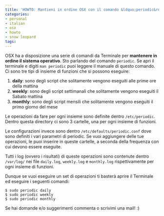 ```yaml
---
title: 'HOWTO: Mantieni in ordine OSX con il comando &ldquo;periodic&rdquo;'
categories:
- personal
- italian
- osx
- howto
- snow leopard
tags:
---
```

OSX ha a disposizione una serie di comandi da Terminale per **mantenere in
ordine il sistema operativo**. Sto parlando del comando `periodic`. Se
apri il terminale e digiti `man periodic` puoi leggere il manuale di
questo comando. Ci sono tre tipi di insieme di funzioni che si possono
eseguire:

  1. **daily**: sono degli script che solitamente vengono eseguiti alle prime ore della mattina
  2. **weekly**: sono degli script settimanali che solitamente vengono eseguiti il Sabato mattina
  3. **monthly**: sono degli script mensili che solitamente vengono eseguiti il primo giorno del mese
  
Le operazioni da fare per ogni insieme sono definite dentro
`/etc/periodic`. Dentro questa directory ci sono 3 cartelle, una per
ogni insieme di funzioni.

Le configurazioni invece sono dentro `/etc/defaults/periodic.conf` dove
sono definiti i vari parametri di periodic. Se vuoi aggiungere delle tue
operazioni, le puoi inserire in queste cartelle, a seconda della frequenza con
cui devono essere eseguite.

Tutti i log (ovvero i risultati) di queste operazioni sono contenute dentro
`/var/log/` nei file `daily.log`, `weekly.log` e `monthly.log`
rispettivamente per ogni insieme di funzioni.

Dunque se vuoi eseguire un set di operazioni ti basterà aprire il Terminale ed
eseguire i seguenti comandi:

```
$ sudo periodic daily      
$ sudo periodic weekly      
$ sudo periodic monthly
```
  
Se hai domande e/o suggerimenti commenta o scrivimi una mail! :)
